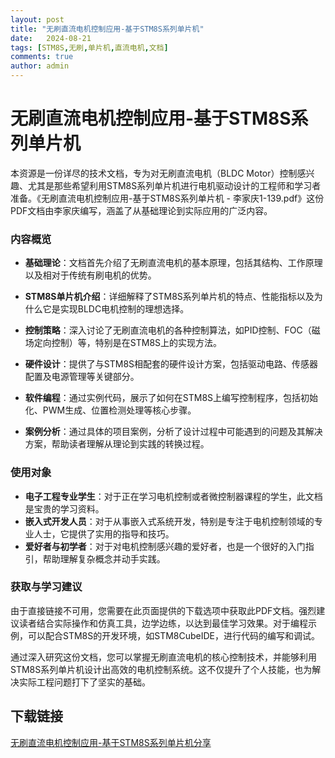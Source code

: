```yaml
---
layout: post
title: "无刷直流电机控制应用-基于STM8S系列单片机"
date:   2024-08-21
tags: [STM8S,无刷,单片机,直流电机,文档]
comments: true
author: admin
---
```

# 无刷直流电机控制应用-基于STM8S系列单片机

本资源是一份详尽的技术文档，专为对无刷直流电机（BLDC Motor）控制感兴趣、尤其是那些希望利用STM8S系列单片机进行电机驱动设计的工程师和学习者准备。《无刷直流电机控制应用-基于STM8S系列单片机 - 李家庆1-139.pdf》这份PDF文档由李家庆编写，涵盖了从基础理论到实际应用的广泛内容。

### 内容概览

- **基础理论**：文档首先介绍了无刷直流电机的基本原理，包括其结构、工作原理以及相对于传统有刷电机的优势。
  
- **STM8S单片机介绍**：详细解释了STM8S系列单片机的特点、性能指标以及为什么它是实现BLDC电机控制的理想选择。
  
- **控制策略**：深入讨论了无刷直流电机的各种控制算法，如PID控制、FOC（磁场定向控制）等，特别是在STM8S上的实现方法。
  
- **硬件设计**：提供了与STM8S相配套的硬件设计方案，包括驱动电路、传感器配置及电源管理等关键部分。
  
- **软件编程**：通过实例代码，展示了如何在STM8S上编写控制程序，包括初始化、PWM生成、位置检测处理等核心步骤。
  
- **案例分析**：通过具体的项目案例，分析了设计过程中可能遇到的问题及其解决方案，帮助读者理解从理论到实践的转换过程。

### 使用对象

- **电子工程专业学生**：对于正在学习电机控制或者微控制器课程的学生，此文档是宝贵的学习资料。
- **嵌入式开发人员**：对于从事嵌入式系统开发，特别是专注于电机控制领域的专业人士，它提供了实用的指导和技巧。
- **爱好者与初学者**：对于对电机控制感兴趣的爱好者，也是一个很好的入门指引，帮助理解复杂概念并动手实践。

### 获取与学习建议

由于直接链接不可用，您需要在此页面提供的下载选项中获取此PDF文档。强烈建议读者结合实际操作和仿真工具，边学边练，以达到最佳学习效果。对于编程示例，可以配合STM8S的开发环境，如STM8CubeIDE，进行代码的编写和调试。

通过深入研究这份文档，您可以掌握无刷直流电机的核心控制技术，并能够利用STM8S系列单片机设计出高效的电机控制系统。这不仅提升了个人技能，也为解决实际工程问题打下了坚实的基础。

## 下载链接

[无刷直流电机控制应用-基于STM8S系列单片机分享](https://pan.quark.cn/s/1aac9aabc4d1)